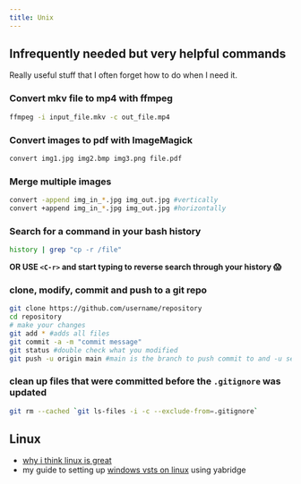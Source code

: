 ```yaml
---
title: Unix
---
```


## Infrequently needed but very helpful commands

Really useful stuff that I often forget how to do when I need it.

### Convert mkv file to mp4 with ffmpeg

```bash
ffmpeg -i input_file.mkv -c out_file.mp4
```

### Convert images to pdf with ImageMagick

```bash
convert img1.jpg img2.bmp img3.png file.pdf
```

### Merge multiple images

```bash
convert -append img_in_*.jpg img_out.jpg #vertically
convert +append img_in_*.jpg img_out.jpg #horizontally
```

### Search for a command in your bash history

```bash
history | grep "cp -r /file"
```

**OR USE `<C-r>` and start typing to reverse search through your history 😱**

### clone, modify, commit and push to a git repo

```bash
git clone https://github.com/username/repository
cd repository
# make your changes
git add * #adds all files
git commit -a -m "commit message"
git status #double check what you modified
git push -u origin main #main is the branch to push commit to and -u sets it as default so you can just use git push for future commits
```

### clean up files that were committed before the `.gitignore` was updated

```bash
git rm --cached `git ls-files -i -c --exclude-from=.gitignore`
```

## Linux

- [why i think linux is great](/blog/completed/2021-06-30-why-i-think-linux-is-great.md)
- my guide to setting up [windows vsts on linux](/blog/completed/2021-07-16-windows-vsts-on-linux.md) using yabridge
